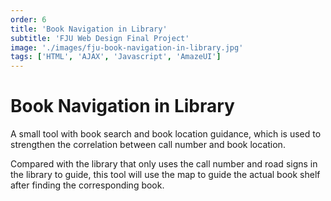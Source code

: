 ```yaml
---
order: 6
title: 'Book Navigation in Library'
subtitle: 'FJU Web Design Final Project'
image: './images/fju-book-navigation-in-library.jpg'
tags: ['HTML', 'AJAX', 'Javascript', 'AmazeUI']
---
```


# Book Navigation in Library

A small tool with book search and book location guidance, which is used to strengthen the correlation between call number and book location.

Compared with the library that only uses the call number and road signs in the library to guide, this tool will use the map to guide the actual book shelf after finding the corresponding book.
